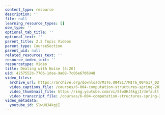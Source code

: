```yaml
---
content_type: resource
description: ''
file: null
learning_resource_types: []
ocw_type: ''
optional_tab_title: ''
optional_text: ''
parent_title: 2.2 Topic Videos
parent_type: CourseSection
parent_uid: null
related_resources_text: ''
resource_index_text: ''
resourcetype: Video
title: Dealing with Noise (4:20)
uid: 4257552b-7706-1daa-9a08-7c06e6706948
video_files:
  archive_url: https://archive.org/download/MIT6.004S17/MIT6_004S17_02-02-05_300k.mp4
  video_captions_file: /courses/6-004-computation-structures-spring-2017/a9617f4a74155f4aba3c3c051b3a80f5_SlwUHJ4kgjI.vtt
  video_thumbnail_file: https://img.youtube.com/vi/SlwUHJ4kgjI/default.jpg
  video_transcript_file: /courses/6-004-computation-structures-spring-2017/ab73e6ee7c4d5763878eec8741936177_SlwUHJ4kgjI.pdf
video_metadata:
  youtube_id: SlwUHJ4kgjI
---
```


